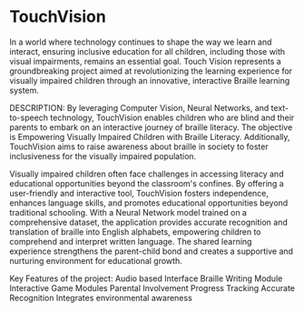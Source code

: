 # TouchVision

In a world where technology continues to shape the way we learn and interact, ensuring inclusive education for all children, including those with visual impairments, remains an essential goal. Touch Vision represents a groundbreaking project aimed at revolutionizing the learning experience for visually impaired children through an innovative, interactive Braille learning system.

DESCRIPTION: 
By leveraging Computer Vision, Neural Networks, and text-to-speech technology, TouchVision enables children who are blind and their parents to embark on an interactive journey of braille literacy. The objective is Empowering Visually Impaired Children with Braille Literacy. Additionally, TouchVision aims to raise awareness about braille in society to foster inclusiveness for the visually impaired population.

Visually impaired children often face challenges in accessing literacy and educational opportunities beyond the classroom's confines. By offering a user-friendly and interactive tool, TouchVision fosters independence, enhances language skills, and promotes educational opportunities beyond traditional schooling. With a Neural Network model trained on a comprehensive dataset, the application provides accurate recognition and translation of braille into English alphabets, empowering children to comprehend and interpret written language. The shared learning experience strengthens the parent-child bond and creates a supportive and nurturing environment for educational growth.

Key Features of the project:
Audio based Interface
Braille Writing Module
Interactive Game Modules
Parental Involvement
Progress Tracking
Accurate Recognition
Integrates environmental awareness
